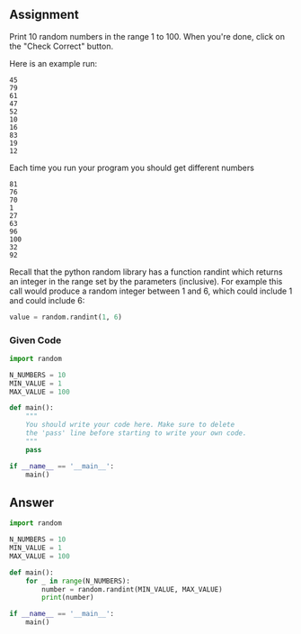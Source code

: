 ## Assignment 
Print 10 random numbers in the range 1 to 100. When you're done, click on the "Check Correct" button.

Here is an example run:
```
45
79
61
47
52
10
16
83
19
12
```

Each time you run your program you should get different numbers
```
81
76
70
1
27
63
96
100
32
92
```

Recall that the python random library has a function randint which returns an integer in the range set by the parameters (inclusive). For example this call would produce a random integer between 1 and 6, which could include 1 and could include 6:
```python
value = random.randint(1, 6)
```

### Given Code
```python
import random

N_NUMBERS = 10
MIN_VALUE = 1
MAX_VALUE = 100

def main():
    """
    You should write your code here. Make sure to delete 
    the 'pass' line before starting to write your own code.
    """
    pass

if __name__ == '__main__':
    main()
```

## Answer
```python
import random

N_NUMBERS = 10
MIN_VALUE = 1
MAX_VALUE = 100

def main():
    for _ in range(N_NUMBERS):
        number = random.randint(MIN_VALUE, MAX_VALUE)
        print(number)

if __name__ == '__main__':
    main()
```
